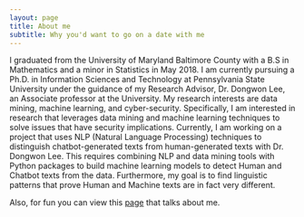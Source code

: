 ```yaml
---
layout: page
title: About me
subtitle: Why you'd want to go on a date with me
---
```

I graduated from the University of Maryland Baltimore County with a B.S in Mathematics and a minor 
in Statistics in May 2018. I am currently pursuing a Ph.D. in Information Sciences and Technology at 
Pennsylvania State University under the guidance of my Research Advisor, Dr. Dongwon Lee, an Associate 
professor at the University. My research interests are data mining, machine learning, and cyber-security. 
Specifically, I am interested in research that leverages data mining and machine learning techniques to 
solve issues that have security implications. Currently, I am working on a project that uses NLP (Natural 
Language Processing) techniques to distinguish chatbot-generated texts from human-generated texts with Dr. Dongwon Lee. 
This requires combining NLP and 
data mining tools with Python packages to build machine learning models to detect Human and Chatbot texts 
from the data. Furthermore, my goal is to find linguistic patterns that prove Human and Machine texts are in 
fact very different. 

Also, for fun you can view this [page](https://news.umbc.edu/adaku-uchendu-to-extend-passion-for-mathematics-through-information-sciences-ph-d-at-penn-state/) that talks about me. 
